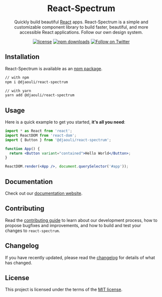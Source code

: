 

<h1 align="center">React-Spectrum</h1>

<div align="center">

Quickly build beautiful [React](https://reactjs.org/) apps. React-Spectrum is a simple and customizable component library to build faster, beautiful, and more accessible React applications. Follow our own design system.

[![license](https://img.shields.io/badge/license-MIT-blue.svg)](https://github.com/akiltech/react-spectrum/blob/main/LICENSE)
[![npm downloads](https://img.shields.io/npm/dm/@djaouli/react-spectrum.svg)](https://www.npmjs.com/package/@djaouli/react-spectrum)
[![Follow on Twitter](https://img.shields.io/twitter/follow/akiltechnologie.svg?label=follow+akiltechnologie)](https://twitter.com/akiltechnologie)

</div>

## Installation

React-Spectrum is available as an [npm package](https://www.npmjs.com/package/@djaouli/react-spectrum).

```sh
// with npm
npm i @djaouli/react-spectrum

// with yarn
yarn add @djaouli/react-spectrum
```

## Usage

Here is a quick example to get you started, **it's all you need**:

```jsx
import * as React from 'react';
import ReactDOM from 'react-dom';
import { Button } from '@djaouli/react-spectrum';

function App() {
  return <Button variant="contained">Hello World</Button>;
}

ReactDOM.render(<App />, document.querySelector('#app'));
```

## Documentation

Check out our [documentation website](https://github.com/akiltech/react-spectrum/).

## Contributing

Read the [contributing guide](/CONTRIBUTING.md) to learn about our development process, how to propose bugfixes and improvements, and how to build and test your changes to `react-spectrum`.

## Changelog

If you have recently updated, please read the [changelog](https://github.com/akiltech/react-spectrum/releases) for details of what has changed.

## License

This project is licensed under the terms of the
[MIT license](/LICENSE).